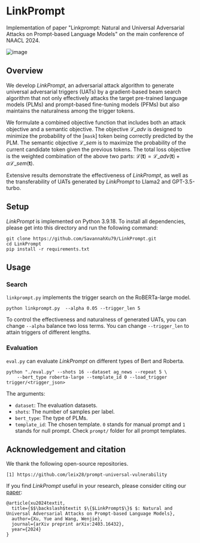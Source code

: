 # LinkPrompt
Implementation of paper "Linkprompt: Natural and Universal Adversarial Attacks on Prompt-based Language Models" on the main conference of NAACL 2024.

![image](misc/main%20ill.png)

## Overview
We develop $\textit{LinkPrompt}$, an adversarial attack algorithm to generate universal adversarial triggers (UATs) by a gradient-based beam search algorithm that not only effectively attacks the target pre-trained language models (PLMs) and prompt-based fine-tuning models (PFMs) but also maintains the naturalness among the trigger tokens. 

We formulate a combined objective function that includes both an attack objective and a semantic objective. The objective $\mathcal{L}\_{adv}$ is designed to minimize the probability of the $[\texttt{mask}]$ token being correctly predicted by the PLM. The semantic objective $\mathcal{L}\_{sem}$ is to maximize the probability of the current candidate token given the previous tokens. The total loss objective is the weighted combination of the above two parts: $\mathcal{L}(\mathbf{t})= \mathcal{L}\_{adv}(\mathbf{t})+\alpha\mathcal{L}\_{sem}(\mathbf{t})$.

Extensive results demonstrate the effectiveness of $\textit{LinkPrompt}$, as well as the transferability of UATs generated by $\textit{LinkPrompt}$ to Llama2 and GPT-3.5-turbo.

## Setup
$\textit{LinkPrompt}$ is implemented on Python 3.9.18. To install all dependencies, please get into this directory and run the following command:
```
git clone https://github.com/SavannahXu79/LinkPrompt.git
cd LinkPrompt
pip install -r requirements.txt
```

## Usage

### Search
`linkprompt.py` implements the trigger search on the RoBERTa-large model. 
```
python linkprompt.py  --alpha 0.05 --trigger_len 5
```
To control the effectiveness and naturalness of generated UATs, you can change `--alpha` balance two loss terms.
You can change `--trigger_len` to attain triggers of different lengths.

### Evaluation
`eval.py` can evaluate $\textit{LinkPrompt}$ on different types of Bert and Roberta.

```
python "./eval.py" --shots 16 --dataset ag_news --repeat 5 \
	--bert_type roberta-large --template_id 0 --load_trigger trigger/<trigger_json>
```
The arguments:
- `dataset`: The evaluation datasets. 
- `shots`: The number of samples per label.
- `bert_type`: The type of PLMs. 
- `template_id`: The chosen template. `0` stands for manual prompt and `1` stands for null prompt. Check `prompt/` folder for all prompt templates.


## Acknowledgement and citation
We thank the following open-source repositories.
```
[1] https://github.com/leix28/prompt-universal-vulnerability
```

If you find $\textit{LinkPrompt}$ useful in your research, please consider citing our [paper](http://arxiv.org/abs/2403.16432):
```
@article{xu2024textit,
  title={$$\backslash$textit $\{$LinkPrompt$\}$ $: Natural and Universal Adversarial Attacks on Prompt-based Language Models},
  author={Xu, Yue and Wang, Wenjie},
  journal={arXiv preprint arXiv:2403.16432},
  year={2024}
}
```
